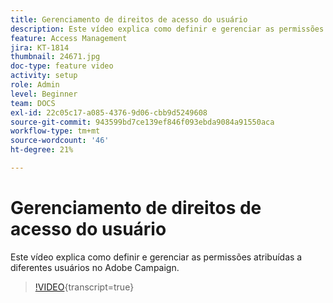 ```yaml
---
title: Gerenciamento de direitos de acesso do usuário
description: Este vídeo explica como definir e gerenciar as permissões atribuídas a diferentes usuários no Adobe Campaign.
feature: Access Management
jira: KT-1814
thumbnail: 24671.jpg
doc-type: feature video
activity: setup
role: Admin
level: Beginner
team: DOCS
exl-id: 22c05c17-a085-4376-9d06-cbb9d5249608
source-git-commit: 943599bd7ce139ef846f093ebda9084a91550aca
workflow-type: tm+mt
source-wordcount: '46'
ht-degree: 21%

---
```


# Gerenciamento de direitos de acesso do usuário

Este vídeo explica como definir e gerenciar as permissões atribuídas a diferentes usuários no Adobe Campaign.

>[!VIDEO](https://video.tv.adobe.com/v/36131?learn=on&captions=por_br){transcript=true}

